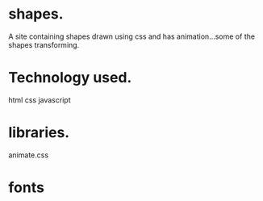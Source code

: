 # shapes.
A site containing shapes drawn using css and has animation...some of the shapes transforming.
# Technology used.
html
css
javascript
# libraries.
animate.css
# fonts

